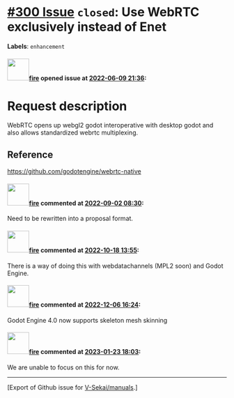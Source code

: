 # [\#300 Issue](https://github.com/V-Sekai/manuals/issues/300) `closed`: Use WebRTC exclusively instead of Enet
**Labels**: `enhancement`


#### <img src="https://avatars.githubusercontent.com/u/32321?u=c2e06a3d2b49a467aa907e54aa259516440267cc&v=4" width="50">[fire](https://github.com/fire) opened issue at [2022-06-09 21:36](https://github.com/V-Sekai/manuals/issues/300):

# Request description

WebRTC opens up webgl2 godot interoperative with desktop godot and also allows standardized webrtc multiplexing.

## Reference

https://github.com/godotengine/webrtc-native

#### <img src="https://avatars.githubusercontent.com/u/32321?u=c2e06a3d2b49a467aa907e54aa259516440267cc&v=4" width="50">[fire](https://github.com/fire) commented at [2022-09-02 08:30](https://github.com/V-Sekai/manuals/issues/300#issuecomment-1235223908):

Need to be rewritten into a proposal format.

#### <img src="https://avatars.githubusercontent.com/u/32321?u=c2e06a3d2b49a467aa907e54aa259516440267cc&v=4" width="50">[fire](https://github.com/fire) commented at [2022-10-18 13:55](https://github.com/V-Sekai/manuals/issues/300#issuecomment-1282433166):

There is a way of doing this with webdatachannels (MPL2 soon) and Godot Engine.

#### <img src="https://avatars.githubusercontent.com/u/32321?u=c2e06a3d2b49a467aa907e54aa259516440267cc&v=4" width="50">[fire](https://github.com/fire) commented at [2022-12-06 16:24](https://github.com/V-Sekai/manuals/issues/300#issuecomment-1339631027):

Godot Engine 4.0 now supports skeleton mesh skinning

#### <img src="https://avatars.githubusercontent.com/u/32321?u=c2e06a3d2b49a467aa907e54aa259516440267cc&v=4" width="50">[fire](https://github.com/fire) commented at [2023-01-23 18:03](https://github.com/V-Sekai/manuals/issues/300#issuecomment-1400758328):

We are unable to focus on this for now.


-------------------------------------------------------------------------------



[Export of Github issue for [V-Sekai/manuals](https://github.com/V-Sekai/manuals).]
